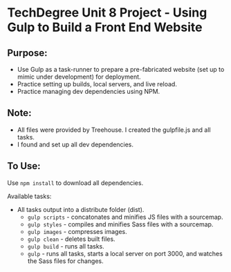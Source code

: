 # TechDegree Unit 8 Project - Using Gulp to Build a Front End Website

## Purpose:
* Use Gulp as a task-runner to prepare a pre-fabricated website (set up to mimic under development) for deployment.
* Practice setting up builds, local servers, and live reload.
* Practice managing dev dependencies using NPM.
## Note:
* All files were provided by Treehouse. I created the gulpfile.js and all tasks.
* I found and set up all dev dependencies. 
## To Use:
Use `npm install` to download all dependencies.

Available tasks:
* All tasks output into a distribute folder (dist).
    * `gulp scripts` - concatonates and minifies JS files with a sourcemap.
    * `gulp styles` - compiles and minifies Sass files with a sourcemap.
    * `gulp images` - compresses images.
    * `gulp clean` - deletes built files.
    * `gulp build` - runs all tasks.
    * `gulp` - runs all tasks, starts a local server on port 3000, and watches the Sass files for changes.
